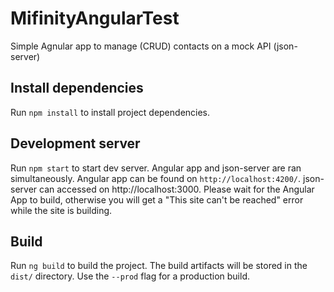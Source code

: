 # MifinityAngularTest

Simple Agnular app to manage (CRUD) contacts on a mock API (json-server)

## Install dependencies

Run `npm install` to install project dependencies.

## Development server

Run `npm start` to start dev server. Angular app and json-server are ran simultaneously. Angular app can be found on `http://localhost:4200/`. json-server can accessed on http://localhost:3000. Please wait for the Angular App to build, otherwise you will get a "This site can't be reached" error while the site is building.

## Build

Run `ng build` to build the project. The build artifacts will be stored in the `dist/` directory. Use the `--prod` flag for a production build.
